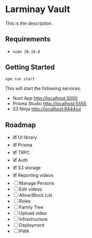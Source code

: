 # Larminay Vault

This is the description.

## Requirements

- `node 20.10.0`

## Getting Started

```bash
npm run start
```

This will start the following services:

- Nuxt App [http://localhost:3000](http://localhost:3000)
- Prisma Studio [http://localhost:5555](http://localhost:5555)
- S3 Ninja [http://localhost:9444/ui](http://localhost:9444/ui)

## Roadmap

- 🗹 UI library
- 🗹 Prisma
- 🗹 TRPC
- 🗹 Auth
- 🗹 S3 storage
- 🗹 Reporting videos
- ☐ Manage Persons
- ☐ Edit videos
- ☐ Allow/Block List
- ☐ Roles
- ☐ Family Tree
- ☐ Upload video
- ☐ Infrastructure
- ☐ Deployment
- ☐ PWA
